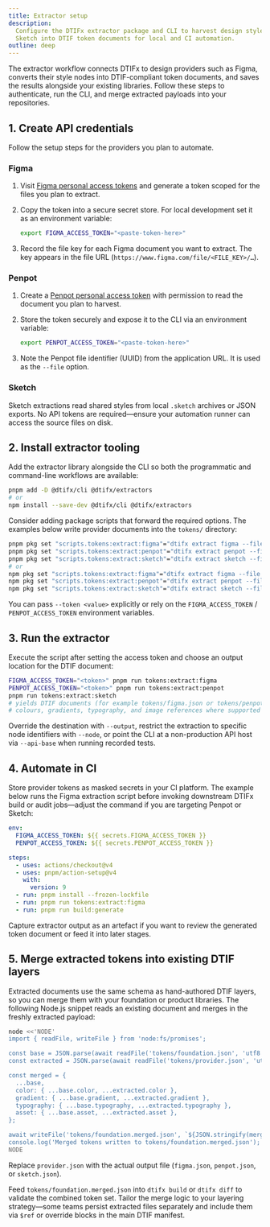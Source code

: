 ```yaml
---
title: Extractor setup
description:
  Configure the DTIFx extractor package and CLI to harvest design styles from Figma, Penpot, and
  Sketch into DTIF token documents for local and CI automation.
outline: deep
---
```


The extractor workflow connects DTIFx to design providers such as Figma, converts their style nodes
into DTIF-compliant token documents, and saves the results alongside your existing libraries. Follow
these steps to authenticate, run the CLI, and merge extracted payloads into your repositories.

## 1. Create API credentials

Follow the setup steps for the providers you plan to automate.

### Figma

1. Visit [Figma personal access tokens](https://www.figma.com/developers/api#personal-access-tokens)
   and generate a token scoped for the files you plan to extract.
2. Copy the token into a secure secret store. For local development set it as an environment
   variable:

   ```bash
   export FIGMA_ACCESS_TOKEN="<paste-token-here>"
   ```

3. Record the file key for each Figma document you want to extract. The key appears in the file URL
   (`https://www.figma.com/file/<FILE_KEY>/…`).

### Penpot

1. Create a [Penpot personal access token](https://help.penpot.app/user-guide/access-tokens/) with
   permission to read the document you plan to harvest.
2. Store the token securely and expose it to the CLI via an environment variable:

   ```bash
   export PENPOT_ACCESS_TOKEN="<paste-token-here>"
   ```

3. Note the Penpot file identifier (UUID) from the application URL. It is used as the `--file`
   option.

### Sketch

Sketch extractions read shared styles from local `.sketch` archives or JSON exports. No API tokens
are required—ensure your automation runner can access the source files on disk.

## 2. Install extractor tooling

Add the extractor library alongside the CLI so both the programmatic and command-line workflows are
available:

```bash
pnpm add -D @dtifx/cli @dtifx/extractors
# or
npm install --save-dev @dtifx/cli @dtifx/extractors
```

Consider adding package scripts that forward the required options. The examples below write provider
documents into the `tokens/` directory:

```bash
pnpm pkg set "scripts.tokens:extract:figma"="dtifx extract figma --file ABC123 --output tokens/figma.json"
pnpm pkg set "scripts.tokens:extract:penpot"="dtifx extract penpot --file DEMO --output tokens/penpot.json"
pnpm pkg set "scripts.tokens:extract:sketch"="dtifx extract sketch --file design-library.json --output tokens/sketch.json"
# or
npm pkg set "scripts.tokens:extract:figma"="dtifx extract figma --file ABC123 --output tokens/figma.json"
npm pkg set "scripts.tokens:extract:penpot"="dtifx extract penpot --file DEMO --output tokens/penpot.json"
npm pkg set "scripts.tokens:extract:sketch"="dtifx extract sketch --file design-library.json --output tokens/sketch.json"
```

You can pass `--token <value>` explicitly or rely on the `FIGMA_ACCESS_TOKEN` /
`PENPOT_ACCESS_TOKEN` environment variables.

## 3. Run the extractor

Execute the script after setting the access token and choose an output location for the DTIF
document:

```bash
FIGMA_ACCESS_TOKEN="<token>" pnpm run tokens:extract:figma
PENPOT_ACCESS_TOKEN="<token>" pnpm run tokens:extract:penpot
pnpm run tokens:extract:sketch
# yields DTIF documents (for example tokens/figma.json or tokens/penpot.json) with metadata,
# colours, gradients, typography, and image references where supported
```

Override the destination with `--output`, restrict the extraction to specific node identifiers with
`--node`, or point the CLI at a non-production API host via `--api-base` when running recorded
tests.

## 4. Automate in CI

Store provider tokens as masked secrets in your CI platform. The example below runs the Figma
extraction script before invoking downstream DTIFx build or audit jobs—adjust the command if you are
targeting Penpot or Sketch:

```yaml
env:
  FIGMA_ACCESS_TOKEN: ${{ secrets.FIGMA_ACCESS_TOKEN }}
  PENPOT_ACCESS_TOKEN: ${{ secrets.PENPOT_ACCESS_TOKEN }}

steps:
  - uses: actions/checkout@v4
  - uses: pnpm/action-setup@v4
    with:
      version: 9
  - run: pnpm install --frozen-lockfile
  - run: pnpm run tokens:extract:figma
  - run: pnpm run build:generate
```

Capture extractor output as an artefact if you want to review the generated token document or feed
it into later stages.

## 5. Merge extracted tokens into existing DTIF layers

Extracted documents use the same schema as hand-authored DTIF layers, so you can merge them with
your foundation or product libraries. The following Node.js snippet reads an existing document and
merges in the freshly extracted payload:

```bash
node <<'NODE'
import { readFile, writeFile } from 'node:fs/promises';

const base = JSON.parse(await readFile('tokens/foundation.json', 'utf8'));
const extracted = JSON.parse(await readFile('tokens/provider.json', 'utf8'));

const merged = {
  ...base,
  color: { ...base.color, ...extracted.color },
  gradient: { ...base.gradient, ...extracted.gradient },
  typography: { ...base.typography, ...extracted.typography },
  asset: { ...base.asset, ...extracted.asset },
};

await writeFile('tokens/foundation.merged.json', `${JSON.stringify(merged, null, 2)}\n`);
console.log('Merged tokens written to tokens/foundation.merged.json');
NODE
```

Replace `provider.json` with the actual output file (`figma.json`, `penpot.json`, or `sketch.json`).

Feed `tokens/foundation.merged.json` into `dtifx build` or `dtifx diff` to validate the combined
token set. Tailor the merge logic to your layering strategy—some teams persist extracted files
separately and include them via `$ref` or override blocks in the main DTIF manifest.
